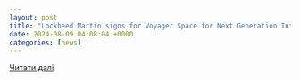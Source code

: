 ```yaml
---
layout: post
title: "Lockheed Martin signs for Voyager Space for Next Generation Interceptor upper stage propulsion – SatNews"
date: 2024-08-09 04:08:04 +0000
categories: [news]
---
```


[Читати далі](https://news.satnews.com/2024/08/08/lockheed-martin-signs-for-next-generation-interceptor-upper-stage-propulsion/)
